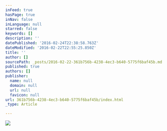```yaml
---
inFeed: true
hasPage: true
inNav: false
inLanguage: null
starred: false
keywords: []
description: ''
datePublished: '2016-02-24T22:38:58.763Z'
dateModified: '2016-02-22T22:55:25.850Z'
title: ''
author: []
sourcePath: _posts/2016-02-22-361b756b-4238-4ec3-b640-5775f6baf45b.md
published: true
authors: []
publisher:
  name: null
  domain: null
  url: null
  favicon: null
url: 361b756b-4238-4ec3-b640-5775f6baf45b/index.html
_type: Article

---
```

![](https://the-grid-user-content.s3-us-west-2.amazonaws.com/e42b0512-ebf8-4548-9980-9193c65658e0.JPG)